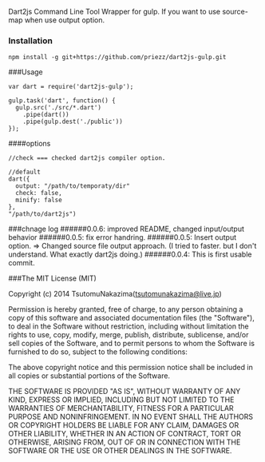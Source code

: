 Dart2js Command Line Tool Wrapper for gulp. 
If you want to use source-map when use output option.

### Installation
```
npm install -g git+https://github.com/priezz/dart2js-gulp.git
```

###Usage

```
var dart = require('dart2js-gulp');

gulp.task('dart', function() {
  gulp.src('./src/*.dart')
    .pipe(dart())
    .pipe(gulp.dest('./public'))
});
```

####options
```
//check === checked dart2js compiler option.

//default
dart({
  output: "/path/to/temporaty/dir"
  check: false,
  minify: false
},
"/path/to/dart2js")
```
###chnage log
######0.0.6: improved README, changed input/output behavior
######0.0.5: fix error handring.
######0.0.5: Insert output option.
			 => Changed source file output approach. 
			(I tried to faster. but I don't understand. What exactly dart2js doing.)
######0.0.4: This is first usable commit.

###The MIT License (MIT)

Copyright (c) 2014 TsutomuNakazima(tsutomunakazima@live.jp)

Permission is hereby granted, free of charge, to any person obtaining a copy
of this software and associated documentation files (the "Software"), to deal
in the Software without restriction, including without limitation the rights
to use, copy, modify, merge, publish, distribute, sublicense, and/or sell
copies of the Software, and to permit persons to whom the Software is
furnished to do so, subject to the following conditions:

The above copyright notice and this permission notice shall be included in
all copies or substantial portions of the Software.

THE SOFTWARE IS PROVIDED "AS IS", WITHOUT WARRANTY OF ANY KIND, EXPRESS OR
IMPLIED, INCLUDING BUT NOT LIMITED TO THE WARRANTIES OF MERCHANTABILITY,
FITNESS FOR A PARTICULAR PURPOSE AND NONINFRINGEMENT. IN NO EVENT SHALL THE
AUTHORS OR COPYRIGHT HOLDERS BE LIABLE FOR ANY CLAIM, DAMAGES OR OTHER
LIABILITY, WHETHER IN AN ACTION OF CONTRACT, TORT OR OTHERWISE, ARISING FROM,
OUT OF OR IN CONNECTION WITH THE SOFTWARE OR THE USE OR OTHER DEALINGS IN
THE SOFTWARE.

